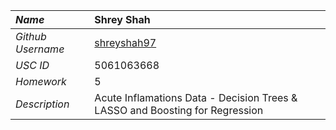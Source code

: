 | _Name_            | Shrey Shah                                                                   |
| :---------------- | :--------------------------------------------------------------------------- |
| _Github Username_ | [shreyshah97](https://github.com/shreyshah97)                                |
| _USC ID_          | 5061063668                                                                   |
| _Homework_        | 5                                                                            |
| _Description_     | Acute Inflamations Data - Decision Trees & LASSO and Boosting for Regression |
